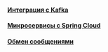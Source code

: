 #### [Интеграция с Kafka](kafka/kafka.md)
#### [Микросервисы с Spring Cloud](cloud/cloud.md)
#### [Обмен сообщениями](messaging/messaging.md)
